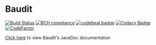 # Baudit

[![Build Status](https://travis-ci.org/CMPUT301F18T16/Baudit.svg?branch=master)](https://travis-ci.org/CMPUT301F18T16/Baudit)
[![BCH compliance](https://bettercodehub.com/edge/badge/CMPUT301F18T16/Baudit?branch=master)](https://bettercodehub.com/)
[![codebeat badge](https://codebeat.co/badges/6b20132b-9f26-427c-80cd-eb04708b27f5)](https://codebeat.co/projects/github-com-cmput301f18t16-baudit-master)
[![Codacy Badge](https://api.codacy.com/project/badge/Grade/8b174cfd5a34412584e3ea3bd76ba9e5)](https://app.codacy.com/app/CMPUT301F18T16/Baudit?utm_source=github.com&utm_medium=referral&utm_content=CMPUT301F18T16/Baudit&utm_campaign=Badge_Grade_Dashboard)
[![CodeFactor](https://www.codefactor.io/repository/github/cmput301f18t16/baudit/badge)](https://www.codefactor.io/repository/github/cmput301f18t16/baudit)


[Click here](https://cmput301f18t16.github.io/Baudit/) to view Baudit's 
JavaDoc documentation 